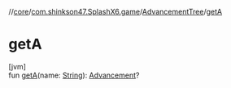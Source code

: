 //[core](../../../index.md)/[com.shinkson47.SplashX6.game](../index.md)/[AdvancementTree](index.md)/[getA](get-a.md)

# getA

[jvm]\
fun [getA](get-a.md)(name: [String](https://kotlinlang.org/api/latest/jvm/stdlib/kotlin/-string/index.html)): [Advancement](../-advancement/index.md)?
